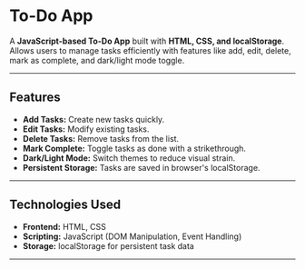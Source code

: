  # To-Do App

A **JavaScript-based To-Do App** built with **HTML, CSS, and localStorage**. Allows users to manage tasks efficiently with features like add, edit, delete, mark as complete, and dark/light mode toggle.

---

## Features
- **Add Tasks:** Create new tasks quickly.  
- **Edit Tasks:** Modify existing tasks.  
- **Delete Tasks:** Remove tasks from the list.  
- **Mark Complete:** Toggle tasks as done with a strikethrough.  
- **Dark/Light Mode:** Switch themes to reduce visual strain.  
- **Persistent Storage:** Tasks are saved in browser's localStorage.  

---

## Technologies Used
- **Frontend:** HTML, CSS  
- **Scripting:** JavaScript (DOM Manipulation, Event Handling)  
- **Storage:** localStorage for persistent task data  

---


